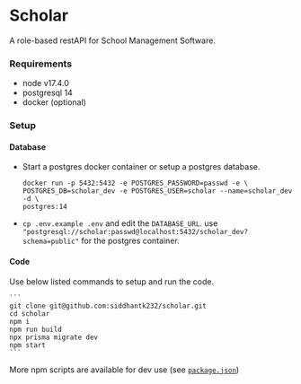 # Scholar

A role-based restAPI for School Management Software.

### Requirements

  - node v17.4.0
  - postgresql 14
  - docker (optional)

### Setup

#### Database

  - Start a postgres docker container or setup a postgres database.

    ```
    docker run -p 5432:5432 -e POSTGRES_PASSWORD=passwd -e \
    POSTGRES_DB=scholar_dev -e POSTGRES_USER=scholar --name=scholar_dev -d \
    postgres:14
    ```

  - `cp .env.example .env` and edit the `DATABASE_URL`.
    use `"postgresql://scholar:passwd@localhost:5432/scholar_dev?schema=public"` for the postgres container.

#### Code

Use below listed commands to setup and run the code.

    ```
    git clone git@github.com:siddhantk232/scholar.git
    cd scholar
    npm i
    npm run build
    npx prisma migrate dev
    npm start
    ```

More npm scripts are available for dev use (see [`package.json`](https://github.com/siddhantk232/scholar/blob/main/package.json))

